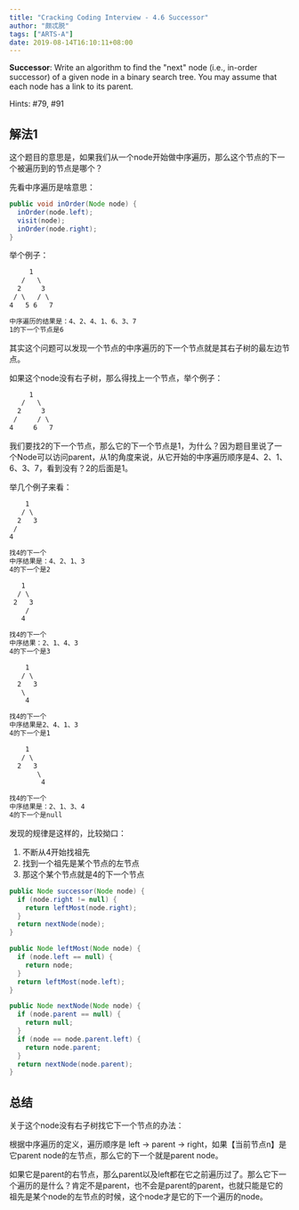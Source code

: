 ```yaml
---
title: "Cracking Coding Interview - 4.6 Successor"
author: "颇忒脱"
tags: ["ARTS-A"]
date: 2019-08-14T16:10:11+08:00
---
```


<!--more-->

**Successor**: Write an algorithm to find the "next" node (i.e., in-order successor) of a given node in a binary search tree. You may assume that each node has a link to its parent.

Hints: #79, #91

## 解法1

这个题目的意思是，如果我们从一个node开始做中序遍历，那么这个节点的下一个被遍历到的节点是哪个？

先看中序遍历是啥意思：

```java
public void inOrder(Node node) {
  inOrder(node.left);
  visit(node);
  inOrder(node.right);
}
```

举个例子：

```txt
     1
   /   \
  2     3
 / \   / \
4   5 6   7

中序遍历的结果是：4、2、4、1、6、3、7
1的下一个节点是6
```

其实这个问题可以发现一个节点的中序遍历的下一个节点就是其右子树的最左边节点。

如果这个node没有右子树，那么得找上一个节点，举个例子：

```txt
     1
   /   \
  2     3
 /     / \
4     6   7
```

我们要找2的下一个节点，那么它的下一个节点是1，为什么？因为题目里说了一个Node可以访问parent，从1的角度来说，从它开始的中序遍历顺序是4、2、1、6、3、7，看到没有？2的后面是1。

举几个例子来看：

```txt
    1
   / \
  2   3
 /
4

找4的下一个
中序结果是：4、2、1、3
4的下一个是2

   1
  / \
 2   3
    /
   4

找4的下一个
中序结果：2、1、4、3
4的下一个是3

    1
   / \
  2   3
   \
    4

找4的下一个
中序结果是2、4、1、3
4的下一个是1

    1
   / \
  2   3
       \
        4

找4的下一个
中序结果是：2、1、3、4
4的下一个是null
```

发现的规律是这样的，比较拗口：

1. 不断从4开始找祖先
2. 找到一个祖先是某个节点的左节点
3. 那这个某个节点就是4的下一个节点

```java
public Node successor(Node node) {
  if (node.right != null) {
    return leftMost(node.right);
  }
  return nextNode(node);
}

public Node leftMost(Node node) {
  if (node.left == null) {
    return node;
  }
  return leftMost(node.left);
}

public Node nextNode(Node node) {
  if (node.parent == null) {
    return null;
  }
  if (node == node.parent.left) {
    return node.parent;
  }
  return nextNode(node.parent);
}
```

## 总结

关于这个node没有右子树找它下一个节点的办法：

根据中序遍历的定义，遍历顺序是 left -> parent -> right，如果【当前节点n】是它parent node的左节点，那么它的下一个就是parent node。

如果它是parent的右节点，那么parent以及left都在它之前遍历过了。那么它下一个遍历的是什么？肯定不是parent，也不会是parent的parent，也就只能是它的祖先是某个node的左节点的时候，这个node才是它的下一个遍历的node。
